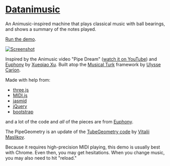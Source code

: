 [Datanimusic](https://github.com/erich666/turk)
====

An Animusic-inspired machine that plays classical music with ball bearings, and shows a summary of the notes played.

[Run the demo](https://bit.ly/datanimusic).

[![Screenshot](http://erich.realtimerendering.com/datanimusic/screenshot1.png)](https://github.com/erich666/turk)

Inspired by the Animusic video "Pipe Dream" ([watch it on YouTube](http://www.youtube.com/watch?v=hyCIpKAIFyo)) and [Euphony](https://github.com/qiao/euphony) by [Xueqiao Xu](https://github.com/qiao).
Built atop the [Musical Turk](http://ulysse.io/turk) framework by [Ulysse Carion](http://ulysse.io).

Made with help from:

* [three.js](https://github.com/mrdoob/three.js)
* [MIDI.js](http://mudcu.be/midi-js)
* [jasmid](https://github.com/gasman/jasmid)
* [jQuery](http://jquery.com)
* [bootstrap](http://twitter.github.com/bootstrap)

and a lot of the code and _all_ of the pieces are from [Euphony](https://github.com/qiao/euphony).

The PipeGeometry is an update of the [TubeGeometry code](https://github.com/Troilk/cs291-contest) by [Vitalii Maslikov](https://github.com/Troilk).

Because it requires high-precision MIDI playing, this demo is usually best with Chrome. Even then, you may get hesitations. When you change music, you may also need to hit "reload."
